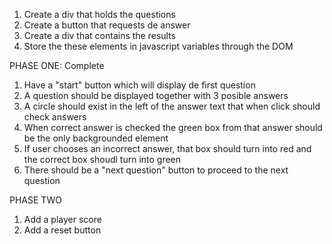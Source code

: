1. Create a div that holds the questions
2. Create a button that requests de answer
3. Create a div that contains the results
4. Store the these elements in javascript variables through the DOM






PHASE ONE: Complete

1. Have a "start" button which will display de first question
2. A question should be displayed together with 3 posible answers
3. A circle should exist in the left of the answer text that when click should check answers
4. When correct answer is checked the green box from that answer should be the only backgrounded element 
5. If user chooses an incorrect answer, that box should turn into red and the correct box shoudl turn into green
6. There should be a "next question" button to proceed to the next question 


PHASE TWO

1. Add a player score
2. Add a reset button






